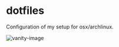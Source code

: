 # dotfiles

Configuration of my setup for osx/archlinux.

![vanity-image](https://user-images.githubusercontent.com/222507/160403193-f82e50be-5653-46a7-aa57-bdde49ba344a.png)
